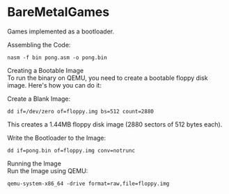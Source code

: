 # BareMetalGames
Games implemented as a bootloader.
  
Assembling the Code:  
```
nasm -f bin pong.asm -o pong.bin  
```  
  
Creating a Bootable Image  
To run the binary on QEMU, you need to create a bootable floppy disk image. Here's how you can do it:  
  
Create a Blank Image:  
```
dd if=/dev/zero of=floppy.img bs=512 count=2880  
```  
This creates a 1.44MB floppy disk image (2880 sectors of 512 bytes each).  
  
Write the Bootloader to the Image:  
```
dd if=pong.bin of=floppy.img conv=notrunc  
```  
Running the Image  
Run the Image using QEMU:  
```  
qemu-system-x86_64 -drive format=raw,file=floppy.img  
```
